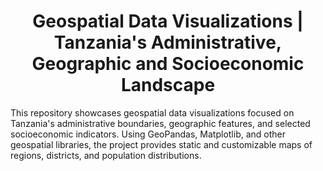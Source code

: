 <h1 align = 'center'>Geospatial Data Visualizations | Tanzania's Administrative, Geographic and Socioeconomic Landscape</h1>
This repository showcases geospatial data visualizations focused on Tanzania's administrative boundaries, geographic features, and selected socioeconomic indicators. Using GeoPandas, Matplotlib, and other geospatial libraries, the project provides static and customizable maps of regions, districts, and population distributions.
